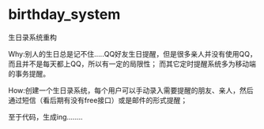 # birthday_system
生日录系统重构

Why:别人的生日总是记不住.....QQ好友生日提醒，但是很多亲人并没有使用QQ，而且并不是每天都上QQ，所以有一定的局限性；
    而其它定时提醒系统多为移动端的事务提醒。

How:创建一个生日录系统，每个用户可以手动录入需要提醒的朋友、亲人，然后通过短信（看后期有没有free接口）或是邮件的形式提醒；

至于代码，生成ing........
